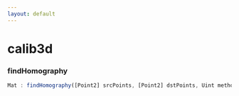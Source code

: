 ```yaml
---
layout: default
---
```


# calib3d

<a name="findHomography"></a>

### findHomography
``` javascript
Mat : findHomography([Point2] srcPoints, [Point2] dstPoints, Uint method = 0, Number ransacReprojThreshold = 3, Mat mask = noArray(), Uint maxIters = 2000, Number confidence = 0.995)
```